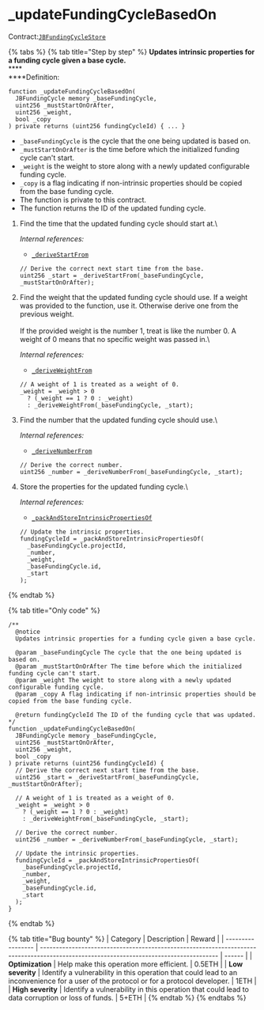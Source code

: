 # \_updateFundingCycleBasedOn

Contract:[`JBFundingCycleStore`](../)​

{% tabs %}
{% tab title="Step by step" %}
**Updates intrinsic properties for a funding cycle given a base cycle.**\
****\
****Definition:

```solidity
function _updateFundingCycleBasedOn(
  JBFundingCycle memory _baseFundingCycle,
  uint256 _mustStartOnOrAfter,
  uint256 _weight,
  bool _copy
) private returns (uint256 fundingCycleId) { ... }
```

* `_baseFundingCycle` is the cycle that the one being updated is based on.
* `_mustStartOnOrAfter` is the time before which the initialized funding cycle can't start.
* `_weight` is the weight to store along with a newly updated configurable funding cycle.
* `_copy` is a flag indicating if non-intrinsic properties should be copied from the base funding cycle.
* The function is private to this contract.
* The function returns the ID of the updated funding cycle.



1.  Find the time that the updated funding cycle should start at.\


    _Internal references:_

    * [`_deriveStartFrom`](../read/\_derivestartfrom.md)

    ```solidity
    // Derive the correct next start time from the base.
    uint256 _start = _deriveStartFrom(_baseFundingCycle, _mustStartOnOrAfter);
    ```


2.  Find the weight that the updated funding cycle should use. If a weight was provided to the function, use it. Otherwise derive one from the previous weight.\
    \
    If the provided weight is the number 1, treat is like the number 0. A weight of 0 means that no specific weight was passed in.\


    _Internal references:_

    * [`_deriveWeightFrom`](../read/\_deriveweightfrom.md)

    ```solidity
    // A weight of 1 is treated as a weight of 0.
    _weight = _weight > 0
      ? (_weight == 1 ? 0 : _weight)
      : _deriveWeightFrom(_baseFundingCycle, _start);
    ```


3.  Find the number that the updated funding cycle should use.\


    _Internal references:_

    * [`_deriveNumberFrom`](../read/\_derivenumberfrom.md)

    ```solidity
    // Derive the correct number.
    uint256 _number = _deriveNumberFrom(_baseFundingCycle, _start);
    ```


4.  Store the properties for the updated funding cycle.\


    _Internal references:_

    * [`_packAndStoreIntrinsicPropertiesOf`](\_packandstoreintrinsicpropertiesof.md)

    ```solidity
    // Update the intrinsic properties.
    fundingCycleId = _packAndStoreIntrinsicPropertiesOf(
      _baseFundingCycle.projectId,
      _number,
      _weight,
      _baseFundingCycle.id,
      _start
    );
    ```
{% endtab %}

{% tab title="Only code" %}
```solidity
/** 
  @notice
  Updates intrinsic properties for a funding cycle given a base cycle.

  @param _baseFundingCycle The cycle that the one being updated is based on.
  @param _mustStartOnOrAfter The time before which the initialized funding cycle can't start.
  @param _weight The weight to store along with a newly updated configurable funding cycle.
  @param _copy A flag indicating if non-intrinsic properties should be copied from the base funding cycle.

  @return fundingCycleId The ID of the funding cycle that was updated.
*/
function _updateFundingCycleBasedOn(
  JBFundingCycle memory _baseFundingCycle,
  uint256 _mustStartOnOrAfter,
  uint256 _weight,
  bool _copy
) private returns (uint256 fundingCycleId) {
  // Derive the correct next start time from the base.
  uint256 _start = _deriveStartFrom(_baseFundingCycle, _mustStartOnOrAfter);

  // A weight of 1 is treated as a weight of 0.
  _weight = _weight > 0
    ? (_weight == 1 ? 0 : _weight)
    : _deriveWeightFrom(_baseFundingCycle, _start);

  // Derive the correct number.
  uint256 _number = _deriveNumberFrom(_baseFundingCycle, _start);

  // Update the intrinsic properties.
  fundingCycleId = _packAndStoreIntrinsicPropertiesOf(
    _baseFundingCycle.projectId,
    _number,
    _weight,
    _baseFundingCycle.id,
    _start
  );
}
```
{% endtab %}

{% tab title="Bug bounty" %}
| Category          | Description                                                                                                                            | Reward |
| ----------------- | -------------------------------------------------------------------------------------------------------------------------------------- | ------ |
| **Optimization**  | Help make this operation more efficient.                                                                                               | 0.5ETH |
| **Low severity**  | Identify a vulnerability in this operation that could lead to an inconvenience for a user of the protocol or for a protocol developer. | 1ETH   |
| **High severity** | Identify a vulnerability in this operation that could lead to data corruption or loss of funds.                                        | 5+ETH  |
{% endtab %}
{% endtabs %}
